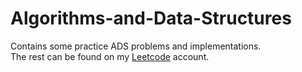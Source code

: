 # Algorithms-and-Data-Structures

Contains some practice ADS problems and implementations.\
The rest can be found on my [Leetcode](https://leetcode.com/u/MihaiAC/) account. 
